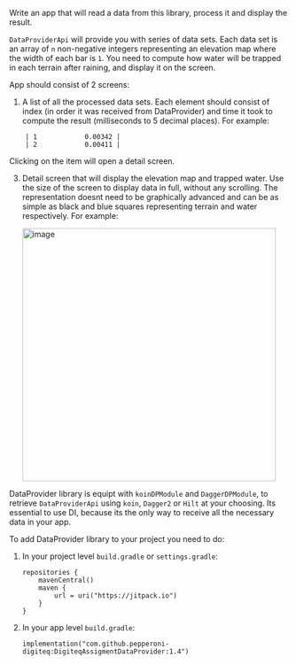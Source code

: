 Write an app that will read a data from this library, process it and display the result.

`DataProviderApi` will provide you with series of data sets. Each data set is an array of `n` non-negative integers representing an elevation map where the width of each bar is `1`. You need to compute how water will be trapped in each terrain after raining, and display it on the screen. 

App should consist of 2 screens:

 1. A list of all the processed data sets. Each element should consist of index (in order it was received from DataProvider) and time it took to compute the result (milliseconds to 5 decimal places). For example:
```
    | 1            0.00342 |
    | 2            0.00411 |
```
  Clicking on the item will open a detail screen.
    
 3. Detail screen that will display the elevation map and trapped water. Use the size of the screen to display data in full, without any scrolling. The representation doesnt need to be graphically advanced and can be as simple as black and blue squares representing terrain and water respectively. For example:

    <img width="457" alt="image" src="https://github.com/pepperoni-digiteq/DigiteqAssigmentDataProvider/assets/165902639/2b5b99f5-52bc-410d-ad8e-3bd7c4bf48ae">



DataProvider library is equipt with `koinDPModule` and `DaggerDPModule`, to retrieve `DataProviderApi` using `koin`, `Dagger2` or `Hilt` at your choosing. Its essential to use DI, because its the only way to receive all the necessary data in your app.


To add DataProvider library to your project you need to do:
1. In your project level `build.gradle` or `settings.gradle`:
   ```
   repositories {
       mavenCentral()
       maven {
           url = uri("https://jitpack.io")
       }
   }
   ```

2. In your app level `build.gradle`:
   ```
   implementation("com.github.pepperoni-digiteq:DigiteqAssigmentDataProvider:1.4")
   ```
